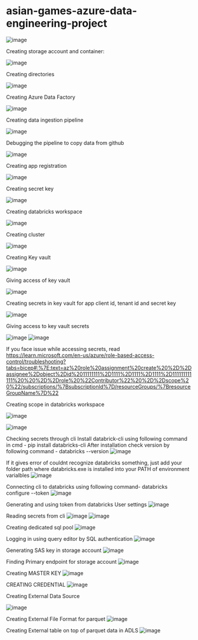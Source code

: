 # asian-games-azure-data-engineering-project

![image](https://github.com/TejasBav/asian-games-azure-data-engineering-project/assets/148721897/359ab763-53be-4717-ad71-ca7ac02d324b)

Creating storage account and container:

![image](https://github.com/TejasBav/asian-games-azure-data-engineering-project/assets/148721897/5f60f176-e37a-4d51-9d42-735b699c8d19)

Creating directories

![image](https://github.com/TejasBav/asian-games-azure-data-engineering-project/assets/148721897/d5ebf319-b790-4674-bb23-adf23b420eb0)

Creating Azure Data Factory

![image](https://github.com/TejasBav/asian-games-azure-data-engineering-project/assets/148721897/8afeb95a-ce25-41d7-b4d8-39726a86a68c)

Creating data ingestion pipeline

![image](https://github.com/TejasBav/asian-games-azure-data-engineering-project/assets/148721897/916a7adf-e2ce-4471-a38a-be439c5dc126)

Debugging the pipeline to copy data from github

![image](https://github.com/TejasBav/asian-games-azure-data-engineering-project/assets/148721897/9184b632-ddcb-408a-8eda-2cb9258f539c)

Creating app registration

![image](https://github.com/TejasBav/asian-games-azure-data-engineering-project/assets/148721897/262e9cd6-a12e-4190-8735-524451b8e0bc)

Creating secret key

![image](https://github.com/TejasBav/asian-games-azure-data-engineering-project/assets/148721897/81103185-b734-4f25-8a94-33e5534e632e)

Creating databricks workspace

![image](https://github.com/TejasBav/asian-games-azure-data-engineering-project/assets/148721897/c7784431-162a-4d45-a83a-2a2f817dad7d)

Creating cluster

![image](https://github.com/TejasBav/asian-games-azure-data-engineering-project/assets/148721897/c315c14a-cceb-46c7-a98b-db2deb9d28fc)

Creating Key vault

![image](https://github.com/TejasBav/asian-games-azure-data-engineering-project/assets/148721897/b2482bbf-38eb-4d96-95e0-8d77ef741b44)

Giving access of key vault

![image](https://github.com/TejasBav/asian-games-azure-data-engineering-project/assets/148721897/f3257880-34dd-4499-ac1b-4d00c993d294)

Creating secrets in key vault for app client id, tenant id and secret key

![image](https://github.com/TejasBav/asian-games-azure-data-engineering-project/assets/148721897/bb75bae0-40a8-4c55-b7a1-d9a9d9a5d9c9)

Giving access to key vault secrets

![image](https://github.com/TejasBav/asian-games-azure-data-engineering-project/assets/148721897/bbd68dac-1414-4303-9c6f-d92dd5e5730d)
![image](https://github.com/TejasBav/asian-games-azure-data-engineering-project/assets/148721897/6046b6df-5cb8-4439-86c9-50cd5d2ccf8a)


If you face issue while accessing secrets, read https://learn.microsoft.com/en-us/azure/role-based-access-control/troubleshooting?tabs=bicep#:%7E:text=az%20role%20assignment%20create%20%2D%2Dassignee%2Dobject%2Did%2011111111%2D1111%2D1111%2D1111%2D111111111111%20%20%2D%2Drole%20%22Contributor%22%20%2D%2Dscope%20%22/subscriptions/%7BsubscriptionId%7D/resourceGroups/%7BresourceGroupName%7D%22

Creating scope in databricks workspace

![image](https://github.com/TejasBav/asian-games-azure-data-engineering-project/assets/148721897/1355686c-1b6f-44ff-8cee-4d4f91d21c62)

![image](https://github.com/TejasBav/asian-games-azure-data-engineering-project/assets/148721897/a51f15ea-37cf-4baf-8764-0c4b64a94cd6)

Checking secrets through cli
Install databrick-cli using following command in cmd - pip install databricks-cli
After installation check version by following command - databricks --version
![image](https://github.com/TejasBav/asian-games-azure-data-engineering-project/assets/148721897/7673f408-dccc-468c-96ac-97999986e909)

If it gives error of couldnt recognize databricks something, just add your folder path where databricks.exe is installed into your PATH of environment varialbles
![image](https://github.com/TejasBav/asian-games-azure-data-engineering-project/assets/148721897/f8b562f2-784c-44c4-af41-aa88c7311ddf)

Connecting cli to databricks using following command- databricks configure --token
![image](https://github.com/TejasBav/asian-games-azure-data-engineering-project/assets/148721897/10b3a1e0-4c60-4ceb-85e8-d595c11ae6e5)

Generating and using token from databricks User settings
![image](https://github.com/TejasBav/asian-games-azure-data-engineering-project/assets/148721897/73ba9315-6413-41e3-a2e3-040e3d7789f7)

Reading secrets from cli
![image](https://github.com/TejasBav/asian-games-azure-data-engineering-project/assets/148721897/067ac24c-d291-413e-a11d-3761034a1227)
![image](https://github.com/TejasBav/asian-games-azure-data-engineering-project/assets/148721897/49c45567-2fef-4910-86a9-f80ae7852013)

Creating dedicated sql pool
![image](https://github.com/TejasBav/asian-games-azure-data-engineering-project/assets/148721897/b1289ad0-c44d-4551-8d79-f79ef0666fe5)

Logging in using query editor by SQL authentication
![image](https://github.com/TejasBav/asian-games-azure-data-engineering-project/assets/148721897/e2389f5f-29d9-4c39-95b2-24a79c6c9811)

Generating SAS key in storage account
![image](https://github.com/TejasBav/asian-games-azure-data-engineering-project/assets/148721897/564690f7-a25a-4db6-bf41-3d671748a89a)

Finding Primary endpoint for storage account
![image](https://github.com/TejasBav/asian-games-azure-data-engineering-project/assets/148721897/b3b89929-1aaf-47b4-be04-9c1507b48c19)

Creating MASTER KEY
![image](https://github.com/TejasBav/asian-games-azure-data-engineering-project/assets/148721897/69446ddf-f72c-4f5b-9800-ba6d9be35a2d)

CREATING CREDENTIAL
![image](https://github.com/TejasBav/asian-games-azure-data-engineering-project/assets/148721897/4b2e99cb-2bce-40d5-8ff9-426d8d7ea72e)

Creating External Data Source

![image](https://github.com/TejasBav/asian-games-azure-data-engineering-project/assets/148721897/be9b5b3c-8c04-4446-9311-ca66182d8624)

Creating External File Format for parquet
![image](https://github.com/TejasBav/asian-games-azure-data-engineering-project/assets/148721897/36b6d4ef-819c-422b-933e-9d132214bf6d)

Creating External table on top of parquet data in ADLS
![image](https://github.com/TejasBav/asian-games-azure-data-engineering-project/assets/148721897/9026954a-7f75-4106-9012-42c586277933)
